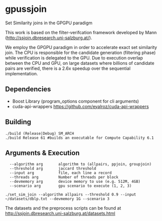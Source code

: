 
# gpussjoin
Set Similarity joins in the GPGPU paradigm

This work is based on the filter-verifcation framework developed by Mann (http://ssjoin.dbresearch.uni-salzburg.at/).

We employ the GPGPU paradigm in order to accelerate exact set similarity join. The CPU is responsible for the candidate generation (filtering phase) while verification is delegated to the GPU.
Due to execution overlap between the CPU and GPU, on large datasets where billions of candidate pairs are verified, there is a 2.6x speedup over the sequential implementation.

## Dependencies

* Boost Library (program_options component for cli arguments)
* cuda-api-wrappers https://github.com/eyalroz/cuda-api-wrappers 

## Building 
```
./build (Release|Debug) SM_ARCH
./build Release 61 #builds an executable for Compute Capability 6.1
```

## Arguments & Execution
```
  --algorithm arg       algorithm to (allpairs, ppjoin, groupjoin)
  --threshold arg       jaccard threshold
  --input arg           file, each line a record
  --threads arg         Number of threads per block
  --devmemory arg       device memory to use (e.g. 512M, 4GB)
  --scenario arg        gpu scenario to execute (1, 2, 3)
```

```
./set_sim_join --algorithm allpairs --threshold 0.9 --input ~/datasets/dblp.txt --devmemory 1G --scenario 3
```

The datasets and the preprocess scripts can be found at http://ssjoin.dbresearch.uni-salzburg.at/datasets.html
